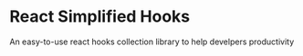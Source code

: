 # React Simplified Hooks

An easy-to-use react hooks collection library to help develpers productivity
